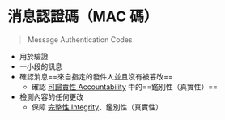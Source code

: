 # 消息認證碼（MAC 碼）
>Message Authentication Codes

- 用於驗證
- 一小段的訊息
- 確認消息==來自指定的發件人並且沒有被篡改==
	- 確認 [可歸責性 Accountability](演算法/可歸責性%20Accountability.md) 中的==鑑別性（真實性）==
- 檢測內容的任何更改
	- 保障 [完整性 Integrity](演算法/完整性%20Integrity.md)、鑑別性（真實性）